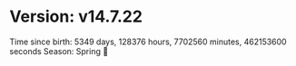 # Version: v14.7.22
Time since birth: 5349 days, 128376 hours, 7702560 minutes, 462153600 seconds
Season: Spring 🌸
